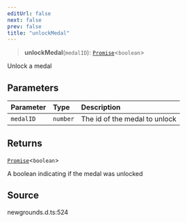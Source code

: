```yaml
---
editUrl: false
next: false
prev: false
title: "unlockMedal"
---
```


> **unlockMedal**(`medalID`): [`Promise`](https://developer.mozilla.org/docs/Web/JavaScript/Reference/Global_Objects/Promise)\<`boolean`\>

Unlock a medal

## Parameters

| Parameter | Type | Description |
| :------ | :------ | :------ |
| `medalID` | `number` | The id of the medal to unlock |

## Returns

[`Promise`](https://developer.mozilla.org/docs/Web/JavaScript/Reference/Global_Objects/Promise)\<`boolean`\>

A boolean indicating if the medal was unlocked

## Source

newgrounds.d.ts:524
